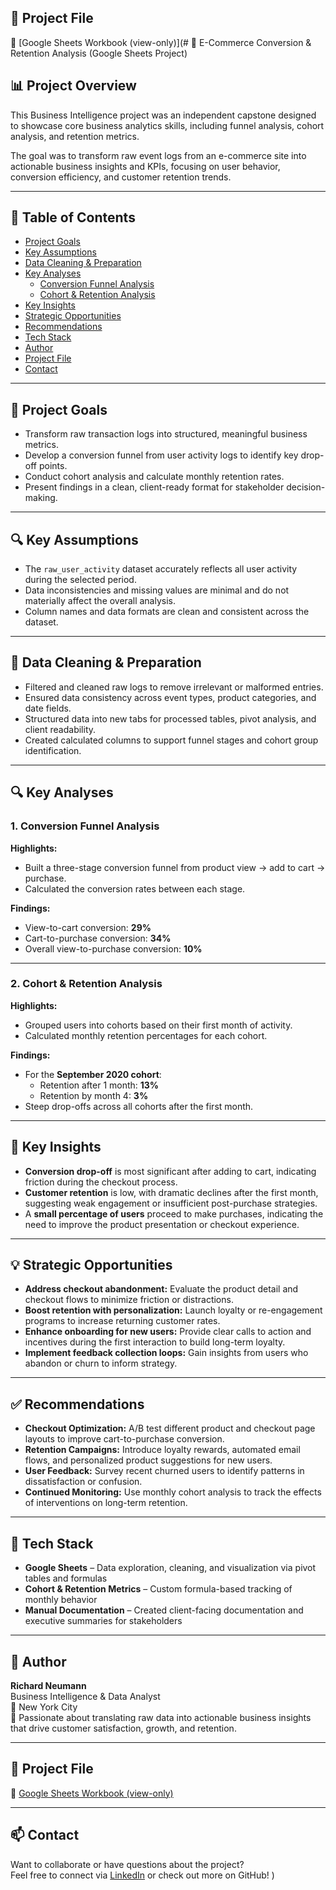 
## 📄 Project File

📂 [Google Sheets Workbook (view-only)](# 🧮 E-Commerce Conversion & Retention Analysis (Google Sheets Project)

## 📊 Project Overview

This Business Intelligence project was an independent capstone designed to showcase core business analytics skills, including funnel analysis, cohort analysis, and retention metrics.

The goal was to transform raw event logs from an e-commerce site into actionable business insights and KPIs, focusing on user behavior, conversion efficiency, and customer retention trends.

---

## 📁 Table of Contents

- [Project Goals](#-project-goals)  
- [Key Assumptions](#-key-assumptions)  
- [Data Cleaning & Preparation](#-data-cleaning--preparation)  
- [Key Analyses](#-key-analyses)  
  - [Conversion Funnel Analysis](#1-conversion-funnel-analysis)  
  - [Cohort & Retention Analysis](#2-cohort--retention-analysis)  
- [Key Insights](#-key-insights)  
- [Strategic Opportunities](#-strategic-opportunities)  
- [Recommendations](#-recommendations)  
- [Tech Stack](#-tech-stack)  
- [Author](#-author)  
- [Project File](#-project-file)  
- [Contact](#-contact)

---

## 🎯 Project Goals

- Transform raw transaction logs into structured, meaningful business metrics.
- Develop a conversion funnel from user activity logs to identify key drop-off points.
- Conduct cohort analysis and calculate monthly retention rates.
- Present findings in a clean, client-ready format for stakeholder decision-making.

---

## 🔍 Key Assumptions

- The `raw_user_activity` dataset accurately reflects all user activity during the selected period.
- Data inconsistencies and missing values are minimal and do not materially affect the overall analysis.
- Column names and data formats are clean and consistent across the dataset.

---

## 🧹 Data Cleaning & Preparation

- Filtered and cleaned raw logs to remove irrelevant or malformed entries.
- Ensured data consistency across event types, product categories, and date fields.
- Structured data into new tabs for processed tables, pivot analysis, and client readability.
- Created calculated columns to support funnel stages and cohort group identification.

---

## 🔍 Key Analyses

### 1. Conversion Funnel Analysis

**Highlights:**
- Built a three-stage conversion funnel from product view → add to cart → purchase.
- Calculated the conversion rates between each stage.

**Findings:**
- View-to-cart conversion: **29%**  
- Cart-to-purchase conversion: **34%**  
- Overall view-to-purchase conversion: **10%**

---

### 2. Cohort & Retention Analysis

**Highlights:**
- Grouped users into cohorts based on their first month of activity.
- Calculated monthly retention percentages for each cohort.

**Findings:**
- For the **September 2020 cohort**:  
  - Retention after 1 month: **13%**  
  - Retention by month 4: **3%**
- Steep drop-offs across all cohorts after the first month.

---

## 📌 Key Insights

- **Conversion drop-off** is most significant after adding to cart, indicating friction during the checkout process.
- **Customer retention** is low, with dramatic declines after the first month, suggesting weak engagement or insufficient post-purchase strategies.
- A **small percentage of users** proceed to make purchases, indicating the need to improve the product presentation or checkout experience.

---

## 💡 Strategic Opportunities

- **Address checkout abandonment:** Evaluate the product detail and checkout flows to minimize friction or distractions.
- **Boost retention with personalization:** Launch loyalty or re-engagement programs to increase returning customer rates.
- **Enhance onboarding for new users:** Provide clear calls to action and incentives during the first interaction to build long-term loyalty.
- **Implement feedback collection loops:** Gain insights from users who abandon or churn to inform strategy.

---

## ✅ Recommendations

- **Checkout Optimization:** A/B test different product and checkout page layouts to improve cart-to-purchase conversion.
- **Retention Campaigns:** Introduce loyalty rewards, automated email flows, and personalized product suggestions for new users.
- **User Feedback:** Survey recent churned users to identify patterns in dissatisfaction or confusion.
- **Continued Monitoring:** Use monthly cohort analysis to track the effects of interventions on long-term retention.

---

## 🧰 Tech Stack

- **Google Sheets** – Data exploration, cleaning, and visualization via pivot tables and formulas  
- **Cohort & Retention Metrics** – Custom formula-based tracking of monthly behavior  
- **Manual Documentation** – Created client-facing documentation and executive summaries for stakeholders

---

## 👤 Author

**Richard Neumann**  
Business Intelligence & Data Analyst  
📍 New York City  
🎯 Passionate about translating raw data into actionable business insights that drive customer satisfaction, growth, and retention.

---

## 📄 Project File

📂 [Google Sheets Workbook (view-only)](https://docs.google.com/spreadsheets/d/1U9V5aCdlhA1BLzcy4jifZZZqZCrQDLkP4kNMIKwT4FM/edit?usp=sharing)

---

## 📫 Contact

Want to collaborate or have questions about the project?  
Feel free to connect via [LinkedIn](https://www.linkedin.com/in/richard-neumann) or check out more on GitHub!
)


